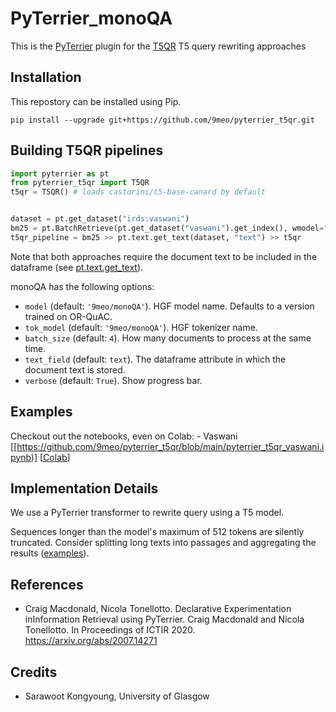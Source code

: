 # PyTerrier_monoQA

This is the [PyTerrier](https://github.com/terrier-org/pyterrier) plugin for the [T5QR]() T5 query rewriting approaches

## Installation

This repostory can be installed using Pip.

    pip install --upgrade git+https://github.com/9meo/pyterrier_t5qr.git
    
## Building T5QR pipelines

```python
import pyterrier as pt
from pyterrier_t5qr import T5QR
t5qr = T5QR() # loads castorini/t5-base-canard by default


dataset = pt.get_dataset("irds:vaswani")
bm25 = pt.BatchRetrieve(pt.get_dataset("vaswani").get_index(), wmodel="BM25")
t5qr_pipeline = bm25 >> pt.text.get_text(dataset, "text") >> t5qr    
```

Note that both approaches require the document text to be included in the dataframe (see [pt.text.get_text](https://pyterrier.readthedocs.io/en/latest/text.html#pyterrier.text.get_text)).

monoQA has the following options:
 - `model` (default: `'9meo/monoQA'`). HGF model name. Defaults to a version trained on OR-QuAC.
 - `tok_model` (default: `'9meo/monoQA'`). HGF tokenizer name.
 - `batch_size` (default: `4`). How many documents to process at the same time.
 - `text_field` (default: `text`). The dataframe attribute in which the document text is stored.
 - `verbose` (default: `True`). Show progress bar.
 
 
## Examples

Checkout out the notebooks, even on Colab: 
    - Vaswani [[https://github.com/9meo/pyterrier_t5qr/blob/main/pyterrier_t5qr_vaswani.ipynb)] [[Colab](https://colab.research.google.com/github/9meo/pyterrier_t5qr/blob/main/pyterrier_t5qr_vaswani.ipynb)]
    
## Implementation Details

We use a PyTerrier transformer to rewrite query using a T5 model.

Sequences longer than the model's maximum of 512 tokens are silently truncated. Consider splitting long texts
into passages and aggregating the results ([examples](https://pyterrier.readthedocs.io/en/latest/text.html#working-with-passages-rather-than-documents)).

## References

  - <a id="Macdonald20"/>Craig Macdonald, Nicola Tonellotto. Declarative Experimentation inInformation Retrieval using PyTerrier. Craig Macdonald and Nicola Tonellotto. In Proceedings of ICTIR 2020. https://arxiv.org/abs/2007.14271

## Credits

- Sarawoot Kongyoung, University of Glasgow